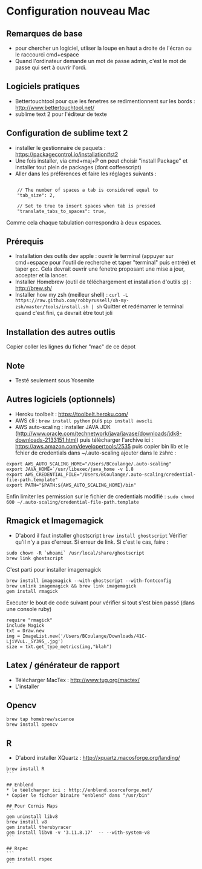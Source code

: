 # Configuration nouveau Mac
## Remarques de base
* pour chercher un logiciel, utliser la loupe en haut a droite de l'écran ou le raccourci cmd+espace
* Quand l'ordinateur demande un mot de passe admin, c'est le mot de passe qui sert à ouvrir l'ordi.


## Logiciels pratiques
* Bettertouchtool pour que les fenetres se redimentionnent sur les bords : http://www.bettertouchtool.net/
* sublime text 2 pour l'éditeur de texte

## Configuration de sublime text 2
* installer le gestionnaire de paquets : https://packagecontrol.io/installation#st2
* Une fois installer, via cmd+maj+P on peut choisir "install Package" et installer tout plein de packages (dont coffeescript)
* Aller dans les préférences et faire les réglages suivants : 
```

    // The number of spaces a tab is considered equal to
    "tab_size": 2,

    // Set to true to insert spaces when tab is pressed
    "translate_tabs_to_spaces": true,

```
Comme cela chaque tabulation correspondra à deux espaces.

## Prérequis
* Installation des outils dev apple : ouvrir le terminal (appuyer sur cmd+espace pour l'outil de recherche et taper "terminal" puis entrée) et taper `gcc`. Cela devrait ouvrir une fenetre proposant une mise a jour, accepter et la lancer.
* Installer Homebrew (outil de téléchargement et installation d'outils :p) : http://brew.sh/
* Installer how my zsh (meilleur shell) : `curl -L https://raw.github.com/robbyrussell/oh-my-zsh/master/tools/install.sh | sh` Quitter et redémarrer le terminal quand c'est fini, ça devrait être tout joli

## Installation des autres outlis

Copier coller les lignes du ficher "mac" de ce dépot

## Note 
* Testé seulement sous Yosemite



## Autres logiciels (optionnels)
* Heroku toolbelt : https://toolbelt.heroku.com/
* AWS cli : `brew install python` puis `pip install awscli`
* AWS auto-scaling : installer JAVA JDK (http://www.oracle.com/technetwork/java/javase/downloads/jdk8-downloads-2133151.html) puis télécharger l'archive ici : https://aws.amazon.com/developertools/2535 puis copier bin lib et le fchier de credentials dans ~/.auto-scaling ajouter dans le zshrc : 
```
export AWS_AUTO_SCALING_HOME="/Users/BCoulange/.auto-scaling"
export JAVA_HOME=`/usr/libexec/java_home -v 1.8
export AWS_CREDENTIAL_FILE="/Users/BCoulange/.auto-scaling/credential-file-path.template"
export PATH="$PATH:${AWS_AUTO_SCALING_HOME}/bin"
```

Enfin limiter les permission sur le fichier de credentials modifié : `sudo chmod 600 ~/.auto-scaling/credential-file-path.template`

## Rmagick et Imagemagick
* D'abord il faut installer ghostscript
`brew install ghostscript`
Vérifier qu'il n'y a pas d'erreur. Si erreur de link. Si c'est le cas, faire : 
```
sudo chown -R `whoami` /usr/local/share/ghostscript
brew link ghostscript
```

C'est parti pour installer imagemagick
```
brew install imagemagick --with-ghostscript --with-fontconfig
brew unlink imagemagick && brew link imagemagick
gem install rmagick
```

Executer le bout de code suivant pour vérifier si tout s'est bien passé (dans une console ruby)

```
require "rmagick"
include Magick
txt = Draw.new
img = ImageList.new('/Users/BCoulange/Downloads/41C-LjiVVuL._SY395_.jpg')
size = txt.get_type_metrics(img,"blah")
```


## Latex / générateur de rapport
* Télécharger MacTex : http://www.tug.org/mactex/
* L'installer

## Opencv
````
brew tap homebrew/science
brew install opencv
````

## R 
* D'abord installer XQuartz : http://xquartz.macosforge.org/landing/
````
brew install R
```

## Enblend
* le téélcharger ici : http://enblend.sourceforge.net/
* Copier le fichier binaire "enblend" dans "/usr/bin"

## Pour Cornis Maps
```
gem uninstall libv8
brew install v8
gem install therubyracer
gem install libv8 -v '3.11.8.17'  -- --with-system-v8
```

## Rspec
```
gem install rspec
```
